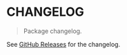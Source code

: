 # CHANGELOG

> Package changelog.

See [GitHub Releases](https://github.com/stdlib-js/string-base-replace/releases) for the changelog.